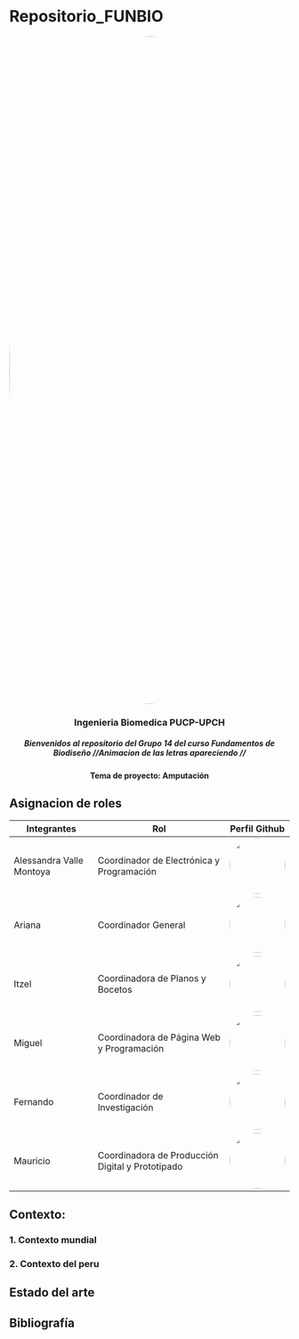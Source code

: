 # Repositorio_FUNBIO
<image align="center;" width="1200px;" style="border-radius: 90%;" src ="Imágenes/imagen_read.png">

</p>
  <h3 align="center">
     Ingenieria Biomedica PUCP-UPCH
  </h3>
  <h5 align="center">
     Bienvenidos al repositorio del Grupo 14 del curso Fundamentos de Biodiseño //Animacion de las letras apareciendo //
  </h5>
</p>


</p>
  <h4 align="center">
    Tema de proyecto: Amputación
  </h4>

</p>


## Asignacion de roles
| Integrantes | Rol | Perfil Github |
| ------------- | ------------- |------------- |
| Alessandra Valle Montoya |  Coordinador de Electrónica y Programación  |<image align="center;" style="border-radius: 50%;" width="100px;" src ="https://avatars.githubusercontent.com/u/143018589?v=4">   |
| Ariana |Coordinador General    |<image align="center;" style="border-radius: 50%;" width="100px;" src ="https://avatars.githubusercontent.com/u/143196783?v=4"> |
| Itzel  |  Coordinadora de Planos y Bocetos |<image align="center;" style="border-radius: 50%;" width="100px;" src ="https://avatars.githubusercontent.com/u/143201186?v=4">  |
| Miguel  |  Coordinadora de Página Web y Programación |<image align="center;" style="border-radius: 50%;" width="100px;" src ="https://avatars.githubusercontent.com/u/143018639?s=96&v=4">  |
| Fernando |  Coordinador de Investigación |<image align="center;" style="border-radius: 50%;" width="100px;" src ="https://avatars.githubusercontent.com/u/84026167?v=4">   |
| Mauricio  |  Coordinadora de Producción Digital y Prototipado   |<image align="center;" style="border-radius: 50%;" width="100px;" src ="https://avatars.githubusercontent.com/u/143200892?v=4">   |
## Contexto:
### 1. Contexto mundial 
### 2. Contexto del peru

## Estado del arte

## Bibliografía
